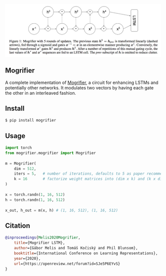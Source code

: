 <img src="./mogrifier.png" width="600px"></img>

## Mogrifier

A complete implementation of <a href="https://openreview.net/forum?id=SJe5P6EYvS">Mogrifier</a>, a circuit for enhancing LSTMs and potentially other networks. It modulates two vectors by having each gate the other in an interleaved fashion.

## Install

```bash
$ pip install mogrifier
```

## Usage

```python
import torch
from mogrifier.mogrifier import Mogrifier

m = Mogrifier(
    dim = 512,
    iters = 5,   # number of iterations, defaults to 5 as paper recommended for LSTM
    k = 16       # factorize weight matrices into (dim x k) and (k x dim)
)

x = torch.randn(1, 16, 512)
h = torch.randn(1, 16, 512)

x_out, h_out = m(x, h) # (1, 16, 512), (1, 16, 512)
```

## Citation

```bibtex
@inproceedings{Melis2020Mogrifier,
    title={Mogrifier LSTM},
    author={Gábor Melis and Tomáš Kočiský and Phil Blunsom},
    booktitle={International Conference on Learning Representations},
    year={2020},
    url={https://openreview.net/forum?id=SJe5P6EYvS}
}
```
